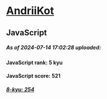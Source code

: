 # [AndriiKot](https://www.codewars.com/users/AndriiKot) 
## JavaScript
##### As of 2024-07-14 17:02:28 uploaded:
#### JavaScript rank: 5 kyu
#### JavaScript score: 521
##### [8-kyu: 254](https://github.com/AndriiKot/JavaScript__CodeWars/tree/main/kyu-8)
